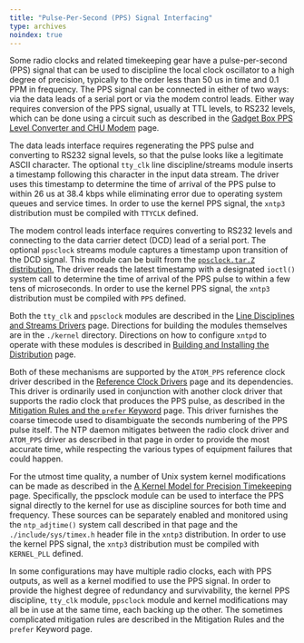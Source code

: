 ```yaml
---
title: "Pulse-Per-Second (PPS) Signal Interfacing"
type: archives
noindex: true
---
```


Some radio clocks and related timekeeping gear have a pulse-per-second (PPS) signal that can be used to discipline the local clock oscillator to a high degree of precision, typically to the order less than 50 us in time and 0.1 PPM in frequency. The PPS signal can be connected in either of two ways: via the data leads of a serial port or via the modem control leads. Either way requires conversion of the PPS signal, usually at TTL levels, to RS232 levels, which can be done using a circuit such as described in the [Gadget Box PPS Level Converter and CHU Modem](/archives/3-5.93e/gadget/) page. 

The data leads interface requires regenerating the PPS pulse and converting to RS232 signal levels, so that the pulse looks like a legitimate ASCII character. The optional <code>tty_clk</code> line discipline/streams module inserts a timestamp following this character in the input data stream. The driver uses this timestamp to determine the time of arrival of the PPS pulse to within 26 us at 38.4 kbps while eliminating error due to operating system queues and service times. In order to use the kernel PPS signal, the <code>xntp3</code> distribution must be compiled with <code>TTYCLK</code> defined. 

The modem control leads interface requires converting to RS232 levels and connecting to the data carrier detect (DCD) lead of a serial port. The optional <code>ppsclock</code> streams module captures a timestamp upon transition of the DCD signal. This module can be built from the [<code>ppsclock.tar.Z</code> distribution.](/reflib/software/ppsclock.tar.Z) The driver reads the latest timestamp with a designated <code>ioctl()</code> system call to determine the time of arrival of the PPS pulse to within a few tens of microseconds. In order to use the kernel PPS signal, the <code>xntp3</code> distribution must be compiled with <code>PPS</code> defined.

Both the <code>tty_clk</code> and <code>ppsclock</code> modules are described in the [Line Disciplines and Streams Drivers](/archives/3-5.93e/ldisc/) page. Directions for building the modules themselves are in the <code>./kernel</code> directory. Directions on how to configure <code>xntpd</code> to operate with these modules is described in [Building and Installing the Distribution](/archives/3-5.93e/build/) page.

Both of these mechanisms are supported by the <code>ATOM_PPS</code> reference clock driver described in the [Reference Clock Drivers](/archives/3-5.93e/refclock/) page and its dependencies. This driver is ordinarily used in conjunction with another clock driver that supports the radio clock that produces the PPS pulse, as described in the [Mitigation Rules and the <code>prefer</code> Keyword](/archives/3-5.93e/prefer/) page. This driver furnishes the coarse timecode used to disambiguate the seconds numbering of the PPS pulse itself. The NTP daemon mitigates between the radio clock driver and <code>ATOM_PPS</code> driver as described in that page in order to provide the most accurate time, while respecting the various types of equipment failures that could happen.

For the utmost time quality, a number of Unix system kernel modifications can be made as described in the [A Kernel Model for Precision Timekeeping](/archives/3-5.93e/kern/) page. Specifically, the ppsclock module can be used to interface the PPS signal directly to the kernel for use as discipline sources for both time and frequency. These sources can be separately enabled and monitored using the <code>ntp_adjtime()</code> system call described in that page and the <code>./include/sys/timex.h</code> header file in the <code>xntp3</code> distribution. In order to use the kernel PPS signal, the <code>xntp3</code> distribution must be compiled with <code>KERNEL_PLL</code> defined.

In some configurations may have multiple radio clocks, each with PPS outputs, as well as a kernel modified to use the PPS signal. In order to provide the highest degree of redundancy and survivability, the kernel PPS discipline, <code>tty_clk</code> module, <code>ppsclock</code> module and kernel modifications may all be in use at the same time, each backing up the other. The sometimes complicated mitigation rules are described in the Mitigation Rules and the <code>prefer</code> Keyword page.
